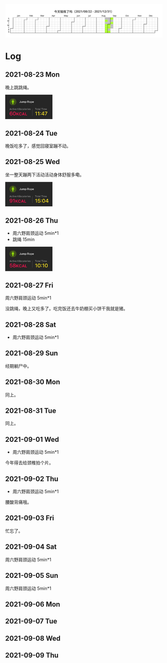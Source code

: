 ![](/Workout/workout.svg)

# Log

## 2021-08-23 Mon

晚上跳跳绳。

<img src="/Workout/0823-jump-rope.jpeg" width="30%">

## 2021-08-24 Tue

晚饭吃多了，感觉回寝室蹦不动。

## 2021-08-25 Wed 

坐一整天蹦两下活动活动身体舒服多嘞。

<img src="/Workout/0825-jump-rope.jpeg" width="30%">

## 2021-08-26 Thu

- 周六野肩颈运动 5min*1
- 跳绳 15min

<img src="/Workout/0826-jump-rope.jpeg" width="30%">

## 2021-08-27 Fri

周六野肩颈运动 5min*1

没跳绳，晚上又吃多了。吃完饭还去牛奶棚买小饼干我就是猪。

## 2021-08-28 Sat

- 周六野肩颈运动 5min*1

## 2021-08-29 Sun

经期躺尸中。

## 2021-08-30 Mon

同上。

## 2021-08-31 Tue

同上。

## 2021-09-01 Wed

- 周六野肩颈运动 5min*1

今年得去给颈椎拍个片。

## 2021-09-02 Thu

- 周六野肩颈运动 5min*1

腰酸背痛哦。

## 2021-09-03 Fri

忙忘了。

## 2021-09-04 Sat

周六野肩颈运动 5min*1

## 2021-09-05 Sun

周六野肩颈运动 5min*1

## 2021-09-06 Mon

## 2021-09-07 Tue

## 2021-09-08 Wed

## 2021-09-09 Thu